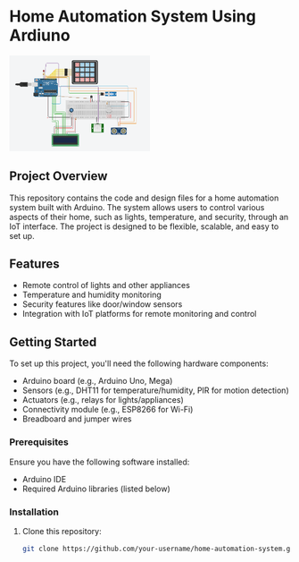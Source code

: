 # Home Automation System Using Ardiuno

<img src="img/HOME AUTOMATION SYSTEM.png" style="width:50%;"> <!-- Add a screenshot or diagram of your project -->

## Project Overview
This repository contains the code and design files for a home automation system built with Arduino. The system allows users to control various aspects of their home, such as lights, temperature, and security, through an IoT interface. The project is designed to be flexible, scalable, and easy to set up.

## Features
- Remote control of lights and other appliances
- Temperature and humidity monitoring
- Security features like door/window sensors
- Integration with IoT platforms for remote monitoring and control

## Getting Started
To set up this project, you'll need the following hardware components:
- Arduino board (e.g., Arduino Uno, Mega)
- Sensors (e.g., DHT11 for temperature/humidity, PIR for motion detection)
- Actuators (e.g., relays for lights/appliances)
- Connectivity module (e.g., ESP8266 for Wi-Fi)
- Breadboard and jumper wires

### Prerequisites
Ensure you have the following software installed:
- Arduino IDE
- Required Arduino libraries (listed below)

### Installation
1. Clone this repository:
   ```bash
   git clone https://github.com/your-username/home-automation-system.git

